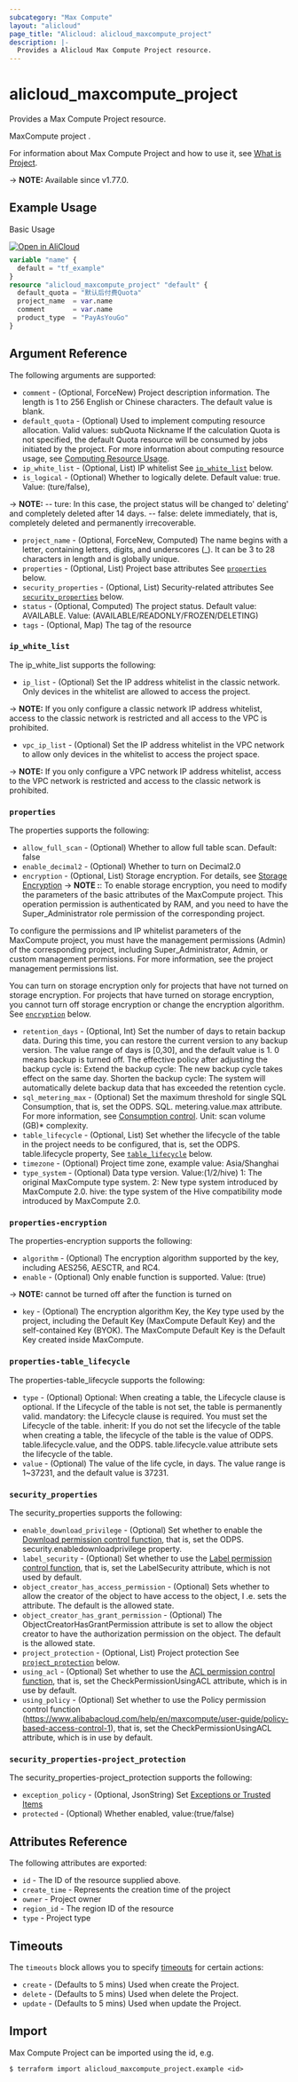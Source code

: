 ```yaml
---
subcategory: "Max Compute"
layout: "alicloud"
page_title: "Alicloud: alicloud_maxcompute_project"
description: |-
  Provides a Alicloud Max Compute Project resource.
---
```


# alicloud_maxcompute_project

Provides a Max Compute Project resource.

MaxCompute project .

For information about Max Compute Project and how to use it, see [What is Project](https://www.alibabacloud.com/help/en/maxcompute/).

-> **NOTE:** Available since v1.77.0.

## Example Usage

Basic Usage

<div style="display: block;margin-bottom: 40px;"><div class="oics-button" style="float: right;position: absolute;margin-bottom: 10px;">
  <a href="https://api.aliyun.com/terraform?resource=alicloud_maxcompute_project&exampleId=a07de83c-1f49-a380-178f-68bcb67b9ff370a8a067&activeTab=example&spm=docs.r.maxcompute_project.0.a07de83c1f&intl_lang=EN_US" target="_blank">
    <img alt="Open in AliCloud" src="https://img.alicdn.com/imgextra/i1/O1CN01hjjqXv1uYUlY56FyX_!!6000000006049-55-tps-254-36.svg" style="max-height: 44px; max-width: 100%;">
  </a>
</div></div>

```terraform
variable "name" {
  default = "tf_example"
}
resource "alicloud_maxcompute_project" "default" {
  default_quota = "默认后付费Quota"
  project_name  = var.name
  comment       = var.name
  product_type  = "PayAsYouGo"
}
```

## Argument Reference

The following arguments are supported:
* `comment` - (Optional, ForceNew) Project description information. The length is 1 to 256 English or Chinese characters. The default value is blank.
* `default_quota` - (Optional) Used to implement computing resource allocation. Valid values: subQuota Nickname
If the calculation Quota is not specified, the default Quota resource will be consumed by jobs initiated by the project. For more information about computing resource usage, see [Computing Resource Usage](https://www.alibabacloud.com/help/en/maxcompute/user-guide/use-of-computing-resources).
* `ip_white_list` - (Optional, List) IP whitelist See [`ip_white_list`](#ip_white_list) below.
* `is_logical` - (Optional) Whether to logically delete. Default value: true. Value: (ture/false),

-> **NOTE:** -- ture: In this case, the project status will be changed to' deleting' and completely deleted after 14 days. -- false: delete immediately, that is, completely deleted and permanently irrecoverable.

* `project_name` - (Optional, ForceNew, Computed) The name begins with a letter, containing letters, digits, and underscores (_). It can be 3 to 28 characters in length and is globally unique.
* `properties` - (Optional, List) Project base attributes See [`properties`](#properties) below.
* `security_properties` - (Optional, List) Security-related attributes See [`security_properties`](#security_properties) below.
* `status` - (Optional, Computed) The project status. Default value: AVAILABLE. Value: (AVAILABLE/READONLY/FROZEN/DELETING)
* `tags` - (Optional, Map) The tag of the resource

### `ip_white_list`

The ip_white_list supports the following:
* `ip_list` - (Optional) Set the IP address whitelist in the classic network. Only devices in the whitelist are allowed to access the project.

-> **NOTE:** If you only configure a classic network IP address whitelist, access to the classic network is restricted and all access to the VPC is prohibited.

* `vpc_ip_list` - (Optional) Set the IP address whitelist in the VPC network to allow only devices in the whitelist to access the project space.

-> **NOTE:** If you only configure a VPC network IP address whitelist, access to the VPC network is restricted and access to the classic network is prohibited.


### `properties`

The properties supports the following:
* `allow_full_scan` - (Optional) Whether to allow full table scan. Default: false
* `enable_decimal2` - (Optional) Whether to turn on Decimal2.0
* `encryption` - (Optional, List) Storage encryption. For details, see [Storage Encryption](https://www.alibabacloud.com/help/en/maxcompute/security-and-compliance/storage-encryption)
  -> **NOTE :**:
To enable storage encryption, you need to modify the parameters of the basic attributes of the MaxCompute project. This operation permission is authenticated by RAM, and you need to have the Super_Administrator role permission of the corresponding project.

To configure the permissions and IP whitelist parameters of the MaxCompute project, you must have the management permissions (Admin) of the corresponding project, including Super_Administrator, Admin, or custom management permissions. For more information, see the project management permissions list.

You can turn on storage encryption only for projects that have not turned on storage encryption. For projects that have turned on storage encryption, you cannot turn off storage encryption or change the encryption algorithm. See [`encryption`](#properties-encryption) below.
* `retention_days` - (Optional, Int) Set the number of days to retain backup data. During this time, you can restore the current version to any backup version. The value range of days is [0,30], and the default value is 1. 0 means backup is turned off.
The effective policy after adjusting the backup cycle is:
Extend the backup cycle: The new backup cycle takes effect on the same day.
Shorten the backup cycle: The system will automatically delete backup data that has exceeded the retention cycle.
* `sql_metering_max` - (Optional) Set the maximum threshold for single SQL Consumption, that is, set the ODPS. SQL. metering.value.max attribute. For more information, see [Consumption control](https://www.alibabacloud.com/help/en/maxcompute/product-overview/consumption-controll).
Unit: scan volume (GB)* complexity.
* `table_lifecycle` - (Optional, List) Set whether the lifecycle of the table in the project needs to be configured, that is, set the ODPS. table.lifecycle property, See [`table_lifecycle`](#properties-table_lifecycle) below.
* `timezone` - (Optional) Project time zone, example value: Asia/Shanghai
* `type_system` - (Optional) Data type version. Value:(1/2/hive)
1: The original MaxCompute type system.
2: New type system introduced by MaxCompute 2.0.
hive: the type system of the Hive compatibility mode introduced by MaxCompute 2.0.

### `properties-encryption`

The properties-encryption supports the following:
* `algorithm` - (Optional) The encryption algorithm supported by the key, including AES256, AESCTR, and RC4.
* `enable` - (Optional) Only enable function is supported. Value: (true)

-> **NOTE:** cannot be turned off after the function is turned on

* `key` - (Optional) The encryption algorithm Key, the Key type used by the project, including the Default Key (MaxCompute Default Key) and the self-contained Key (BYOK). The MaxCompute Default Key is the Default Key created inside MaxCompute.

### `properties-table_lifecycle`

The properties-table_lifecycle supports the following:
* `type` - (Optional) Optional: When creating a table, the Lifecycle clause is optional. If the Lifecycle of the table is not set, the table is permanently valid.
mandatory: the Lifecycle clause is required. You must set the Lifecycle of the table.
inherit: If you do not set the lifecycle of the table when creating a table, the lifecycle of the table is the value of ODPS. table.lifecycle.value, and the ODPS. table.lifecycle.value attribute sets the lifecycle of the table.
* `value` - (Optional) The value of the life cycle, in days. The value range is 1~37231, and the default value is 37231.

### `security_properties`

The security_properties supports the following:
* `enable_download_privilege` - (Optional) Set whether to enable the [Download permission control function](https://www.alibabacloud.com/help/en/maxcompute/user-guide/download-control), that is, set the ODPS. security.enabledownloadprivilege property.
* `label_security` - (Optional) Set whether to use the [Label permission control function](https://www.alibabacloud.com/help/en/maxcompute/user-guide/label-based-access-control), that is, set the LabelSecurity attribute, which is not used by default.
* `object_creator_has_access_permission` - (Optional) Sets whether to allow the creator of the object to have access to the object, I .e. sets the attribute. The default is the allowed state.
* `object_creator_has_grant_permission` - (Optional) The ObjectCreatorHasGrantPermission attribute is set to allow the object creator to have the authorization permission on the object. The default is the allowed state.
* `project_protection` - (Optional, List) Project protection See [`project_protection`](#security_properties-project_protection) below.
* `using_acl` - (Optional) Set whether to use the [ACL permission control function](https://www.alibabacloud.com/help/en/maxcompute/user-guide/maxcompute-permissions), that is, set the CheckPermissionUsingACL attribute, which is in use by default.
* `using_policy` - (Optional) Set whether to use the Policy permission control function (https://www.alibabacloud.com/help/en/maxcompute/user-guide/policy-based-access-control-1), that is, set the CheckPermissionUsingACL attribute, which is in use by default.

### `security_properties-project_protection`

The security_properties-project_protection supports the following:
* `exception_policy` - (Optional, JsonString) Set [Exceptions or Trusted Items](https://www.alibabacloud.com/help/en/maxcompute/security-and-compliance/project-data-protection)
* `protected` - (Optional) Whether enabled, value:(true/false)

## Attributes Reference

The following attributes are exported:
* `id` - The ID of the resource supplied above.
* `create_time` - Represents the creation time of the project
* `owner` - Project owner
* `region_id` - The region ID of the resource
* `type` - Project type

## Timeouts

The `timeouts` block allows you to specify [timeouts](https://www.terraform.io/docs/configuration-0-11/resources.html#timeouts) for certain actions:
* `create` - (Defaults to 5 mins) Used when create the Project.
* `delete` - (Defaults to 5 mins) Used when delete the Project.
* `update` - (Defaults to 5 mins) Used when update the Project.

## Import

Max Compute Project can be imported using the id, e.g.

```shell
$ terraform import alicloud_maxcompute_project.example <id>
```